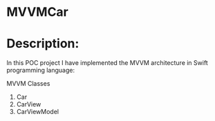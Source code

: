 # MVVMCar 
# Description: 
In this POC project I have implemented the MVVM architecture in Swift programming language:

MVVM Classes
1. Car
2. CarView
3. CarViewModel

